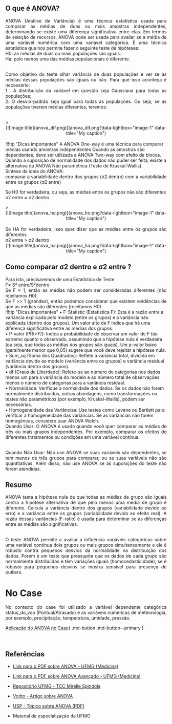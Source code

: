 ## O que é ANOVA?
<div style="text-align: justify">
ANOVA (Análise de Variância) é uma técnica estatística usada para comparar as médias de duas ou mais amostras independentes, determinando se existe uma diferença significativa entre elas. Em termos de seleção de recursos, ANOVA pode ser usada para avaliar se a média de uma variável numérica com uma variável categórica. É uma técnica estatística que nos permite fazer o seguinte teste de hipóteses:<br />
H0: as médias de duas ou mais populações são iguais.<br />
Ha: pelo menos uma das médias populacionais é diferente.<br /><br />

Como objetivo do teste olhar variância de duas populações e ver se as médias dessas populações são iguais ou não. Para que isso aconteça é necessário:<br />
1 . A distribuição da variável em questão seja Gaussiana para todas as populações;<br />
2. O desvio-padrão seja igual para todas as populações. Ou seja, se as populações tiverem médias diferentes, teremos:<br />
</div>
<br />
><center>
[![Image title](anova_dif.png)](anova_dif.png?data-lightbox="image-1" data-title="My caption")
</center>
<br />
!!!tip "Dicas importantes"
    A ANOVA One-way é uma técnica para comparar médias usando amostras independentes
    Quando as amostras são dependentes, deve ser utilizada a ANOVA Two-way com efeito de blocos.
    Quando a suposição de normalidade dos dados não puder ser feita, existe a alternativa da ANOVA Não paramétrica
    (Teste de Kruskal-Wallis).
<div style="text-align: justify">
Síntese da ideia do ANOVA:<br />
comparar a variabilidade dentro dos grupos (σ2 dentro) com a variabilidade entre os grupos (σ2 entre) <br />

Se H0 for verdadeira, ou seja, as médias entre os grupos não são diferentes  <br />
σ2 entre = σ2 dentro<br />
</div>
><center>
[![Image title](anova_ho.png)](anova_ho.png?data-lightbox="image-1" data-title="My caption")
</center>
<br />
<div style="text-align: justify">
Se HA for verdadeira, isso quer dizer que as médias entre os grupos são diferentes<br />
σ2 entre > σ2 dentro<br />
</div>
<center>
[![Image title](anova_ha.png)](anova_ha.png?data-lightbox="image-1" data-title="My caption")
</center>

## Como comparar σ2 dentro e σ2 entre ?
<div style="text-align: justify">
Para isto, precisaremos de uma Estatística de Teste<br />
F= S² entre/S²dentro<br />
Se F ≈ 1, então as médias não podem ser consideradas diferentes (não rejeitamos H0);<br />
Se F >> 1 (grandes), então podemos considerar que existem evidências de que as médias são diferentes (rejeitamos H0).<br />
</div>
!!!tip "Dicas importantes"
    •	F-Statistic (Estatística F): Esta é a razão entre a variância explicada pelo modelo (entre os grupos) e a variância não explicada (dentro dos grupos). Um valor alto de F indica que há uma diferença significativa entre as médias dos grupos.<br />
    •	P-valor (PR(>F)): Indica a probabilidade de observar um valor de F tão extremo quanto o observado, assumindo que a hipótese nula é verdadeira (ou seja, que todas as médias dos grupos são iguais). Um p-valor baixo (geralmente menor que 0,05) sugere que você deve rejeitar a hipótese nula.<br />
    •	Sum_sq (Soma dos Quadrados): Reflete a variância total, dividida em variância devido ao modelo (variância entre os grupos) e variância residual (variância dentro dos grupos).<br />
    •	df (Graus de Liberdade): Refere-se ao número de categorias nos dados menos um para a variância do modelo e ao número total de observações menos o número de categorias para a variância residual.<br />
    •	Normalidade: Verifique a normalidade dos dados. Se os dados não forem normalmente distribuídos, outras abordagens, como transformações ou testes não paramétricos (por exemplo, Kruskal-Wallis), podem ser necessárias.<br />
    •	Homogeneidade das Variâncias: Use testes como Levene ou Bartlett para verificar a homogeneidade das variâncias. Se as variâncias não forem homogêneas, considere usar ANOVA Welch.<br />

<div style="text-align: justify">
Quando Usar: O ANOVA é usado quando você quer comparar as médias de três ou mais grupos independentes. Por exemplo, comparar os efeitos de diferentes tratamentos ou condições em uma variável contínua.<br /><br />

Quando Não Usar: Não use ANOVA se suas variáveis são dependentes, se tem menos de três grupos para comparar, ou se suas variáveis não são quantitativas. Além disso, não use ANOVA se as suposições do teste não forem atendidas.<br />
</div>

## Resumo

<div style="text-align: justify">
ANOVA testa a hipótese nula de que todas as médias de grupo são iguais contra a hipótese alternativa de que pelo menos uma média de grupo é diferente. Calcula a variância dentro dos grupos (variabilidade devido ao erro) e a variância entre os grupos (variabilidade devido ao efeito real). A razão dessas variâncias (F-ratio) é usada para determinar se as diferenças entre as médias são significativas.<br /><br />

O teste ANOVA permite a avaliar a influência variáveis categóricas sobre uma variável contínua dois grupos ou mais grupos simultaneamente e ele é robusto contra pequenos desvios da normalidade na distribuição dos dados. Porém é um teste que pressupõe que os dados de cada grupo são normalmente distribuídos e têm variações iguais (homocedasticidade), se é robusto para pequenos desvios se mostra sensível para presença de outliers. <br />
</div>

# No Case
<div style="text-align: justify">
No contexto do case foi utilizado a variável dependente categórica status_do_voo (Pontual/Atrasado) e as variáveis númericas de meteorologia, por exemplo, precipitação, temperatura, umidade, pressão. 
</div>

[Aplicação do ANOVA no Case](https://github.com/pedromateusalmeida/aviacao_brasileira/blob/main/scripts_v2/4_3_feature_selection.ipynb){ .md-button .md-button--primary }

&nbsp;&nbsp;&nbsp;&nbsp;&nbsp;&nbsp;&nbsp;&nbsp;&nbsp;&nbsp;

## Referências

- [Link para o PDF sobre ANOVA - UFMG (Medicina)](https://www.est.ufmg.br/~enricoc/pdf/medicina/anova.pdf)<br />

- [Link para o PDF sobre ANOVA Avançado - UFMG (Medicina)](https://www.est.ufmg.br/~enricoc/pdf/avancados_medicina/anova.pdf)<br />

- [Repositório UFMG - TCC Mirelle Spindola](https://repositorio.ufmg.br/bitstream/1843/BUOS-B4GJYH/1/tcc___mirelle_spindola.pdf)<br />

- [Voitto - Artigo sobre ANOVA](https://www.voitto.com.br/blog/artigo/anova)<br />

- [USP - Tópico sobre ANOVA (PDF)](https://edisciplinas.usp.br/pluginfile.php/3260534/mod_resource/content/1/Tópico_13.pdf)<br />

- Material da especialização da UFMG<br />